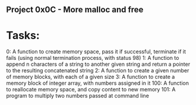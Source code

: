## Project 0x0C - More malloc and free

# Tasks:
0: A function to create memory space, pass it if successful, terminate
   if it fails (using normal termination process, with status 98)
1: A function to append n characters of a string to another given string
   and return a pointer to the resulting concatenated string
2: A function to create a given number of memory blocks, with each of a given size
3: A function to create a memory block of integer array, with numbers assigned in it
100: A function to reallocate memory space, and copy content to new memory
101: A program to multiply two numbers passed at command line
